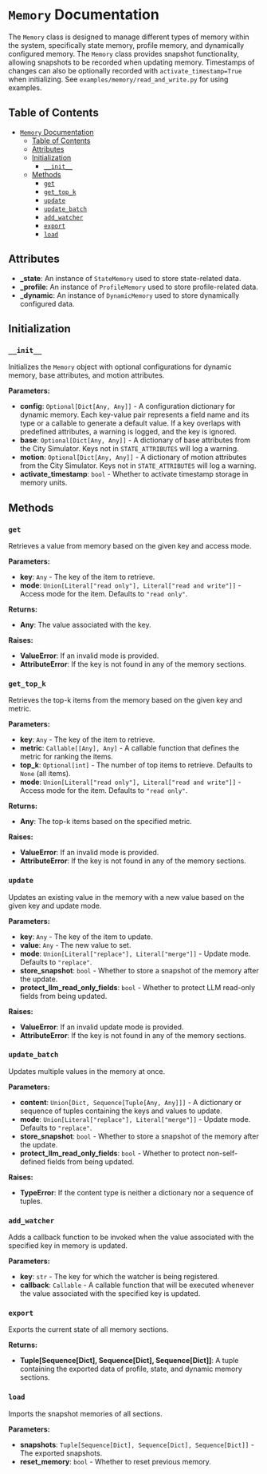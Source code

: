# `Memory` Documentation

The `Memory` class is designed to manage different types of memory within the system, specifically state memory, profile memory, and dynamically configured memory. The `Memory` class provides snapshot functionality, allowing snapshots to be recorded when updating memory. Timestamps of changes can also be optionally recorded with `activate_timestamp=True` when initializing. See `examples/memory/read_and_write.py` for using examples.

## Table of Contents

- [`Memory` Documentation](#memory-documentation)
  - [Table of Contents](#table-of-contents)
  - [Attributes](#attributes)
  - [Initialization](#initialization)
    - [`__init__`](#__init__)
  - [Methods](#methods)
    - [`get`](#get)
    - [`get_top_k`](#get_top_k)
    - [`update`](#update)
    - [`update_batch`](#update_batch)
    - [`add_watcher`](#add_watcher)
    - [`export`](#export)
    - [`load`](#load)

## Attributes

- **_state**: An instance of `StateMemory` used to store state-related data.
- **_profile**: An instance of `ProfileMemory` used to store profile-related data.
- **_dynamic**: An instance of `DynamicMemory` used to store dynamically configured data.

## Initialization

### `__init__`

Initializes the `Memory` object with optional configurations for dynamic memory, base attributes, and motion attributes.

**Parameters:**

- **config**: `Optional[Dict[Any, Any]]` - A configuration dictionary for dynamic memory. Each key-value pair represents a field name and its type or a callable to generate a default value. If a key overlaps with predefined attributes, a warning is logged, and the key is ignored.
- **base**: `Optional[Dict[Any, Any]]` - A dictionary of base attributes from the City Simulator. Keys not in `STATE_ATTRIBUTES` will log a warning.
- **motion**: `Optional[Dict[Any, Any]]` - A dictionary of motion attributes from the City Simulator. Keys not in `STATE_ATTRIBUTES` will log a warning.
- **activate_timestamp**: `bool` - Whether to activate timestamp storage in memory units.

## Methods

### `get`

Retrieves a value from memory based on the given key and access mode.

**Parameters:**

- **key**: `Any` - The key of the item to retrieve.
- **mode**: `Union[Literal["read only"], Literal["read and write"]]` - Access mode for the item. Defaults to `"read only"`.

**Returns:**

- **Any**: The value associated with the key.

**Raises:**

- **ValueError**: If an invalid mode is provided.
- **AttributeError**: If the key is not found in any of the memory sections.

### `get_top_k`

Retrieves the top-k items from the memory based on the given key and metric.

**Parameters:**

- **key**: `Any` - The key of the item to retrieve.
- **metric**: `Callable[[Any], Any]` - A callable function that defines the metric for ranking the items.
- **top_k**: `Optional[int]` - The number of top items to retrieve. Defaults to `None` (all items).
- **mode**: `Union[Literal["read only"], Literal["read and write"]]` - Access mode for the item. Defaults to `"read only"`.

**Returns:**

- **Any**: The top-k items based on the specified metric.

**Raises:**

- **ValueError**: If an invalid mode is provided.
- **AttributeError**: If the key is not found in any of the memory sections.

### `update`

Updates an existing value in the memory with a new value based on the given key and update mode.

**Parameters:**

- **key**: `Any` - The key of the item to update.
- **value**: `Any` - The new value to set.
- **mode**: `Union[Literal["replace"], Literal["merge"]]` - Update mode. Defaults to `"replace"`.
- **store_snapshot**: `bool` - Whether to store a snapshot of the memory after the update.
- **protect_llm_read_only_fields**: `bool` - Whether to protect LLM read-only fields from being updated.

**Raises:**

- **ValueError**: If an invalid update mode is provided.
- **AttributeError**: If the key is not found in any of the memory sections.

### `update_batch`

Updates multiple values in the memory at once.

**Parameters:**

- **content**: `Union[Dict, Sequence[Tuple[Any, Any]]]` - A dictionary or sequence of tuples containing the keys and values to update.
- **mode**: `Union[Literal["replace"], Literal["merge"]]` - Update mode. Defaults to `"replace"`.
- **store_snapshot**: `bool` - Whether to store a snapshot of the memory after the update.
- **protect_llm_read_only_fields**: `bool` - Whether to protect non-self-defined fields from being updated.

**Raises:**

- **TypeError**: If the content type is neither a dictionary nor a sequence of tuples.

### `add_watcher`

Adds a callback function to be invoked when the value associated with the specified key in memory is updated.

**Parameters:**

- **key**: `str` - The key for which the watcher is being registered.
- **callback**: `Callable` - A callable function that will be executed whenever the value associated with the specified key is updated.

### `export`

Exports the current state of all memory sections.

**Returns:**

- **Tuple[Sequence[Dict], Sequence[Dict], Sequence[Dict]]**: A tuple containing the exported data of profile, state, and dynamic memory sections.

### `load`

Imports the snapshot memories of all sections.

**Parameters:**

- **snapshots**: `Tuple[Sequence[Dict], Sequence[Dict], Sequence[Dict]]` - The exported snapshots.
- **reset_memory**: `bool` - Whether to reset previous memory.

